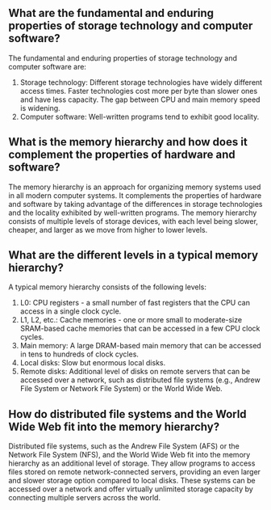 ## What are the fundamental and enduring properties of storage technology and computer software?

The fundamental and enduring properties of storage technology and computer software are:

1.  Storage technology: Different storage technologies have widely different access times. Faster technologies cost more per byte than slower ones and have less capacity. The gap between CPU and main memory speed is widening.
2.  Computer software: Well-written programs tend to exhibit good locality.

## What is the memory hierarchy and how does it complement the properties of hardware and software?

The memory hierarchy is an approach for organizing memory systems used in all modern computer systems. It complements the properties of hardware and software by taking advantage of the differences in storage technologies and the locality exhibited by well-written programs. The memory hierarchy consists of multiple levels of storage devices, with each level being slower, cheaper, and larger as we move from higher to lower levels.

## What are the different levels in a typical memory hierarchy?

A typical memory hierarchy consists of the following levels:

1.  L0: CPU registers - a small number of fast registers that the CPU can access in a single clock cycle.
2.  L1, L2, etc.: Cache memories - one or more small to moderate-size SRAM-based cache memories that can be accessed in a few CPU clock cycles.
3.  Main memory: A large DRAM-based main memory that can be accessed in tens to hundreds of clock cycles.
4.  Local disks: Slow but enormous local disks.
5.  Remote disks: Additional level of disks on remote servers that can be accessed over a network, such as distributed file systems (e.g., Andrew File System or Network File System) or the World Wide Web.

## How do distributed file systems and the World Wide Web fit into the memory hierarchy?

Distributed file systems, such as the Andrew File System (AFS) or the Network File System (NFS), and the World Wide Web fit into the memory hierarchy as an additional level of storage. They allow programs to access files stored on remote network-connected servers, providing an even larger and slower storage option compared to local disks. These systems can be accessed over a network and offer virtually unlimited storage capacity by connecting multiple servers across the world.